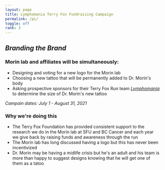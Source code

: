 ```yaml
---
layout: page
title: Lymphomania Terry Fox Fundraising Campaign
permalink: /pi/
toggle: off
rank: 3
---
```


## _Branding the Brand_

### Morin lab and affiliates will be simultaneously:
* Designing and voting for a new logo for the Morin lab
* Choosing a new tattoo that will be permanently added to Dr. Morin's body
* Asking prospective sponsors for their Terry Fox Run team [_Lymphomania_](http://www.terryfox.ca/lymphomania) to determine the size of Dr. Morin's new tattoo

_Campain dates: July 1 - August 31, 2021_

### Why we're doing this
* The Terry Fox Foundation has provided consistent support to the research we do in the Morin lab at SFU and BC Cancer and each year we give back by raising funds and awareness through the run
* The Morin lab has long discussed having a logo but this has never been incentivized
* Dr. Morin may be having a midlife crisis but he's an adult and his team is more than happy to suggest designs knowing that he will get one of them as a tatoo

